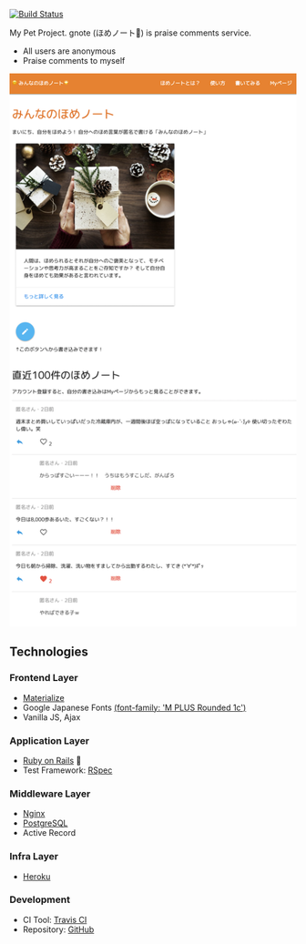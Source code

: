 [![Build Status](https://travis-ci.org/256hax/ujull-gnote.svg?branch=master)](https://travis-ci.org/256hax/ujull-gnote)

My Pet Project. gnote (ほめノート📔) is praise comments service.
- All users are anonymous
- Praise comments to myself

![ほめノート](https://raw.githubusercontent.com/256hax/ujull-gnote/master/docs/gnote-screentshot.png)

## Technologies
### Frontend Layer
- [Materialize](https://materializecss.com/)
- Google Japanese Fonts [(font-family: 'M PLUS Rounded 1c')](https://googlefonts.github.io/japanese/#mplus1p)
- Vanilla JS, Ajax

### Application Layer
- [Ruby on Rails](https://rubyonrails.org/) 💎
- Test Framework: [RSpec](http://rspec.info/)

### Middleware Layer
- [Nginx](https://nginx.org/en/)
- [PostgreSQL](https://www.postgresql.org/)
- Active Record

### Infra Layer
- [Heroku](https://heroku.com)

### Development
- CI Tool: [Travis CI](https://travis-ci.org/256hax/ujull-gnote)
- Repository: [GitHub](https://github.com/256hax/ujull-gnote)
